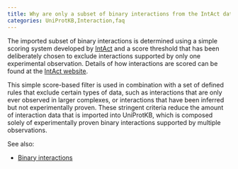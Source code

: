 ```yaml
---
title: Why are only a subset of binary interactions from the IntAct database reported in UniProtKB?
categories: UniProtKB,Interaction,faq
---
```


The imported subset of binary interactions is determined using a simple scoring system developed by [IntAct](https://www.ebi.ac.uk/intact/main.xhtml) and a score threshold that has been deliberately chosen to exclude interactions supported by only one experimental observation. Details of how interactions are scored can be found at the [IntAct website](https://www.ebi.ac.uk/intact/pages/faq/faq.xhtml#4).

This simple score-based filter is used in combination with a set of defined rules that exclude certain types of data, such as interactions that are only ever observed in larger complexes, or interactions that have been inferred but not experimentally proven. These stringent criteria reduce the amount of interaction data that is imported into UniProtKB, which is composed solely of experimentally proven binary interactions supported by multiple observations.

See also:

-   [Binary interactions](https://www.uniprot.org/help/binary_interactions)
